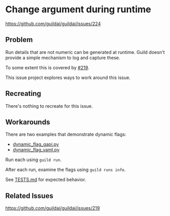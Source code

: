 # Change argument during runtime

https://github.com/guildai/guildai/issues/224

## Problem

Run details that are not numeric can be generated at runtime. Guild
doesn't provide a simple mechanism to log and capture these.

To some extent this is covered by
[#219](https://www.cbsnews.com/news/florida-sheriff-billy-woods-bands-deputies-wearing-face-masks-marion-county/).

This issue project explores ways to work around this issue.

## Recreating

There's nothing to recreate for this issue.

## Workarounds

There are two examples that demonstrate dynamic flags:

- [dynamic_flag_gapi.py](dynamic_flag_gapi.py)
- [dynamic_flag_yaml.py](dynamic_flag_yaml.py)

Run each using `guild run`.

After each run, examine the flags using `guild runs info`.

See [TESTS.md](TESTS.md) for expected behavior.

## Related Issues

https://github.com/guildai/guildai/issues/219
